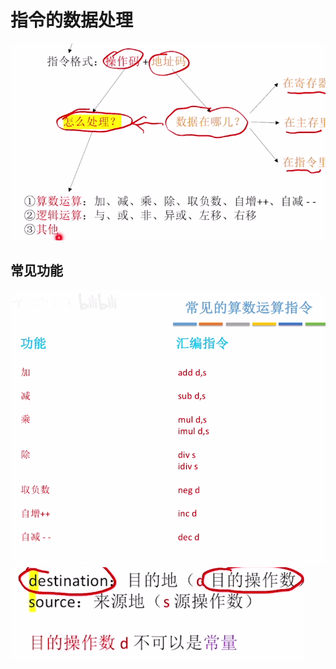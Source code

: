 

# 指令的数据处理
![输入图片说明](/imgs/2025-08-12/0YqhrzbjX0rTIWN0.png)

## 常见功能
![输入图片说明](/imgs/2025-08-12/ZUj1TbKOlMaHNQ58.png)
![输入图片说明](/imgs/2025-08-12/1mUg7au53R2OEYjh.png)
<!--stackedit_data:
eyJoaXN0b3J5IjpbNjUzODM3OTYwXX0=
-->